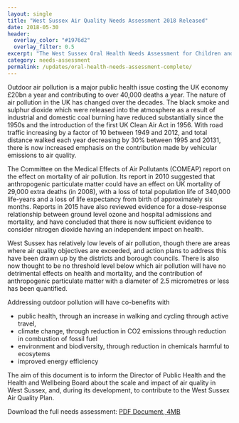 ```yaml
---
layout: single
title: "West Sussex Air Quality Needs Assessment 2018 Released"
date: 2018-05-30
header: 
  overlay_color: "#1976d2"
  overlay_filter: 0.5
excerpt: "The West Sussex Oral Health Needs Assessment for Children and Young People is now complete."
category: needs-assessment
permalink: /updates/oral-health-needs-assessment-complete/
---
```

Outdoor air pollution is a major public health issue costing the UK economy £20bn a year and
contributing to over 40,000 deaths a year. The nature of air pollution in the UK has changed over
the decades. The black smoke and sulphur dioxide which were released into the atmosphere as a
result of industrial and domestic coal burning have reduced substantially since the 1950s and the
introduction of the first UK Clean Air Act in 1956. With road traffic increasing by a factor of 10
between 1949 and 2012, and total distance walked each year decreasing by 30% between 1995 and
20131, there is now increased emphasis on the contribution made by vehicular emissions to air
quality.

The Committee on the Medical Effects of Air Pollutants (COMEAP) report on the effect on mortality
of air pollution. Its report in 2010 suggested that anthropogenic particulate matter could have an
effect on UK mortality of 29,000 extra deaths (in 2008), with a loss of total population life of 340,000
life-years and a loss of life expectancy from birth of approximately six months. Reports in 2015
have also reviewed evidence for a dose-response relationship between ground level ozone and
hospital admissions and mortality, and have concluded that there is now sufficient evidence to
consider nitrogen dioxide having an independent impact on health.

West Sussex has relatively low levels of air pollution, though there are areas where air quality
objectives are exceeded, and action plans to address this have been drawn up by the districts and
borough councils. There is also now thought to be no threshold level below which air pollution will
have no detrimental effects on health and mortality, and the contribution of anthropogenic
particulate matter with a diameter of 2.5 micrometres or less has been quantified.

Addressing outdoor pollution will have co-benefits with

* public health, through an increase in walking and cycling through active travel,
* climate change, through reduction in CO2 emissions through reduction in
combustion of fossil fuel
* environment and biodiversity, through reduction in chemicals harmful to ecosytems
* improved energy efficiency

The aim of this document is to inform the Director of Public Health and the Health and Wellbeing
Board about the scale and impact of air quality in West Sussex, and, during its development, to
contribute to the West Sussex Air Quality Plan.

Download the full needs assessment: [PDF Document, 4MB](/assets/core/west-sussex-air-quality-needs-assessment-2018.pdf)
